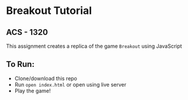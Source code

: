 # Breakout Tutorial
## ACS - 1320

This assignment creates a replica of the game `Breakout` using JavaScript

## To Run:
- Clone/download this repo
- Run `open index.html` or open using live server
- Play the game!
